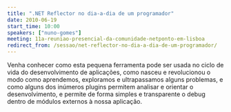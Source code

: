 ```yaml
---
title: ".NET Reflector no dia-a-dia de um programador"
date: 2010-06-19
start_time: 10:00
speakers: ["nuno-gomes"]
meeting: 11a-reuniao-presencial-da-comunidade-netponto-em-lisboa
redirect_from: /sessao/net-reflector-no-dia-a-dia-de-um-programador/
---
```


Venha conhecer como esta pequena ferramenta pode ser usada no ciclo de vida do desenvolvimento de aplicações, como nasceu e revolucionou o modo como aprendemos, exploramos e ultrapassamos alguns problemas, e como alguns dos inúmeros plugins permitem analisar e orientar o desenvolvimento, e permite de forma simples e transparente o debug dentro de módulos externos à nossa aplicação.
